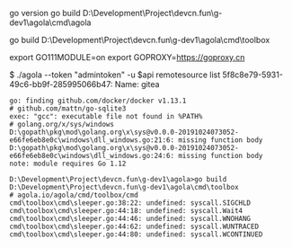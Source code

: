 go version
go build D:\Development\Project\devcn.fun\g-dev1\agola\cmd\agola

go build D:\Development\Project\devcn.fun\g-dev1\agola\cmd\toolbox

export GO111MODULE=on
export GOPROXY=https://goproxy.cn

$ ./agola  --token "admintoken" -u $api remotesource list
5f8c8e79-5931-49c6-bb9f-285995066b47: Name: gitea


```
go: finding github.com/docker/docker v1.13.1
# github.com/mattn/go-sqlite3
exec: "gcc": executable file not found in %PATH%
# golang.org/x/sys/windows
D:\gopath\pkg\mod\golang.org\x\sys@v0.0.0-20191024073052-e66fe6eb8e0c\windows\dll_windows.go:21:6: missing function body
D:\gopath\pkg\mod\golang.org\x\sys@v0.0.0-20191024073052-e66fe6eb8e0c\windows\dll_windows.go:24:6: missing function body
note: module requires Go 1.12
```

```
D:\Development\Project\devcn.fun\g-dev1\agola>go build D:\Development\Project\devcn.fun\g-dev1\agola\cmd\toolbox
# agola.io/agola/cmd/toolbox/cmd
cmd\toolbox\cmd\sleeper.go:38:22: undefined: syscall.SIGCHLD
cmd\toolbox\cmd\sleeper.go:44:18: undefined: syscall.Wait4
cmd\toolbox\cmd\sleeper.go:44:46: undefined: syscall.WNOHANG
cmd\toolbox\cmd\sleeper.go:44:62: undefined: syscall.WUNTRACED
cmd\toolbox\cmd\sleeper.go:44:80: undefined: syscall.WCONTINUED
```